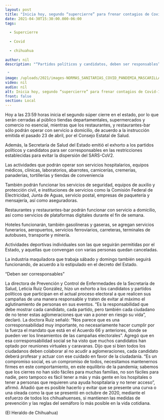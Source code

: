 ```yaml
---
layout: post
title: "Inicia hoy, segundo “supercierre” para frenar contagios de Covid-19"
date: 2021-04-30T15:30:00.000-06:00
tags:
  
  - Supercierre
  
  - Covid
  
  - chihuahua
  
author: nil
description: "“Partidos políticos y candidatos, deben ser responsables”: Salud  "
image: /uploads/2021/images-NORMAS_SANITARIAS_COVID_PANDEMIA_MASCARILLA.jpg
video: nil
audio: nil
alt: Inicia hoy, segundo “supercierre” para frenar contagios de Covid-19
front: false
section: Local
---
```


Hoy a las 23:59 horas inicia el segundo súper cierre en el estado, por lo que serán cerradas al público tiendas departamentales, supermercados y comercio no esencial, mientras que los restaurantes, y restaurantes-bar sólo podrán operar con servicio a domicilio, de acuerdo a la instrucción emitida el pasado 23 de abril, por el Consejo Estatal de Salud.

Además, la Secretaría de Salud del Estado emitió el exhorto a los partidos políticos y candidatos para ser corresponsables en las restricciones establecidas para evitar la dispersión del SARS-CoV2.

Las actividades que podrán operar son servicios hospitalarios, equipos médicos, clínicas, laboratorios, abarrotes, carnicerías, cremerías, panaderías, tortillerías y tiendas de conveniencia

También podrán funcionar los servicios de seguridad, equipos de auxilio y protección civil, e instituciones de servicios como la Comisión Federal de Electricidad, Junta de Aguas, servicio postal, empresas de paquetería y mensajería, así como aseguradoras.

Restaurantes y restaurantes-bar podrán funcionar con servicio a domicilio, así como servicios de plataformas digitales durante el fin de semana.

Hoteles funcionarán, también gasolineras y gaseras, se agregan servicios funerarios, aeropuertos, servicios ferroviarios, carreteras, terminales de autobuses, transporte y minería.

Actividades deportivas individuales son las que seguirán permitidas por el Estado, y aquellas que convengan con varias personas quedan canceladas.

La industria maquiladora que trabaja sábado y domingo también seguirá funcionando, de acuerdo a lo estipulado en el decreto del Estado.

“Deben ser corresponsables”

La directora de Prevención y Control de Enfermedades de la Secretaría de Salud, Leticia Ruiz González, hizo un exhorto a los candidatos y partidos políticos que participan en el actual proceso electoral a que realicen sus campañas de una manera responsable y traten de evitar al máximo el aglutinamiento de personas en sus eventos.
“Es la responsabilidad que debe mostrar cada candidato, cada partido, pero también cada ciudadano de no tener estas aglomeraciones que van a poner en riesgo su vida”, declaró.
La doctora Ruiz señaló: “Nos parece que es una corresponsabilidad muy importante, no necesariamente hacer cumplir por la fuerza el mandato que está en el Acuerdo 66 y anteriores, donde se pueden ver los lineamientos de las campañas electorales”.
Agregó que en esa corresponsabilidad social se ha visto que muchos candidatos han optado por reuniones virtuales y caravanas.
Dijo que si bien todos los ciudadanos deben colaborar al no acudir a aglomeraciones, cada candidato deberá profesar y actuar con ese cuidado en favor de la ciudadanía.
“Es un compromiso social, es un compromiso de todos, necesitamos mantenernos firmes en este comportamiento, en este equilibrio de la pandemia; sabemos que los cierres no han sido fáciles para muchas familias, no son fáciles para nadie, pero tampoco es fácil tener a más y más gente en los hospitales o tener a personas que requieren una ayuda hospitalaria y no tener acceso”, afirmó.
Añadió que es posible hacerlo y evitar que se presente una curva o una oleada como la que se presentó en octubre de 2020, mediante el esfuerzo de todos los chihuahuenses, si mantienen las medidas de prevención y las reglas del semáforo lo más posible en la vida cotidiana.

(El Heraldo de Chihuahua)
